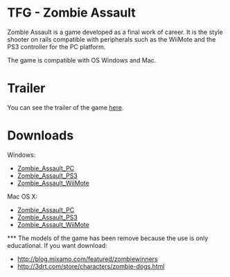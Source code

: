 TFG - Zombie Assault
==================

Zombie Assault is a game developed as a final work of career. It is the style shooter on rails compatible with peripherals such as the WiiMote and the PS3 controller for the PC platform.

The game is compatible with OS Windows and Mac.

Trailer
==================
You can see the trailer of the game [here](https://www.youtube.com).

Downloads
==================
Windows:
* [Zombie_Assault_PC](https://mega.co.nz/#!jgJAgKrR!cxD5Ky560fZbnwMMFavyXykuYlj2t3N5OJbbmY-CGaQ)
* [Zombie_Assault_PS3](https://mega.co.nz/#!fh5FhDjb!tbFFodcsX-LIopV9LfmdywFYXfther1S1JC9iz2I8-U)
* [Zombie_Assault_WiiMote](https://mega.co.nz/#!ug4EySiK!mafqCSP3AGRAQcRNGWKWlK_wi8kw4YPjnAHMpBgTBus)

Mac OS X:
* [Zombie_Assault_PC](https://mega.co.nz/#!ChREFZyS!w3Q-Xa9ZeYe20xcmaZJcMOlcPCOhq73QApRLVkfYkGU)
* [Zombie_Assault_PS3](https://mega.co.nz/#!P9BzjKTK!hMBIZIRLTJsfKvvT2ty-9_fEe3m8Hmzwja81MbIsFwI)
* [Zombie_Assault_WiiMote](https://mega.co.nz/#!e8hEUIqY!LEXebQmf2aIG96IH7qahJydt33jt5WYvhMODHLc4kys)


*** The models of the game has been remove because the use is only educational. 
If you want download: 
* http://blog.mixamo.com/featured/zombiewinners
* http://3drt.com/store/characters/zombie-dogs.html
